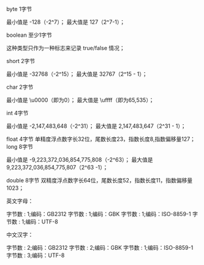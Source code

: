 byte
   1字节   

  最小值是 -128（-2^7）；
  最大值是 127（2^7-1）；

boolean   至少1字节   

  这种类型只作为一种标志来记录 true/false 情况；

short   2字节   

  最小值是 -32768（-2^15）；
  最大值是 32767（2^15 - 1）；

char   2字节   

  最小值是 \u0000（即为0）；
  最大值是 \uffff（即为65,535）；

int   4字节   

  最小值是 -2,147,483,648（-2^31）；
  最大值是 2,147,483,647（2^31 - 1）；

float   4字节   单精度浮点数字长32位，尾数长度23，指数长度8,指数偏移量127；
long   8字节   

  最小值是 -9,223,372,036,854,775,808（-2^63）；
  最大值是 9,223,372,036,854,775,807（2^63 -1）；

double   8字节   双精度浮点数字长64位，尾数长度52，指数长度11，指数偏移量1023；

英文字母：

  字节数 : 1;编码：GB2312
  字节数 : 1;编码：GBK
  字节数 : 1;编码：ISO-8859-1
  字节数 : 1;编码：UTF-8


中文汉字：

  字节数 : 2;编码：GB2312
  字节数 : 2;编码：GBK
  字节数 : 1;编码：ISO-8859-1
  字节数 : 3;编码：UTF-8